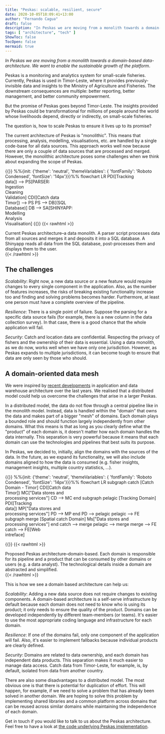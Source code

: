 ```yaml
---
title: "Peskas: scalable, resilient, secure"
date: 2020-10-05T18:09:41+13:00
author: "Fernando Cagua"
draft: false
description: "In Peskas we are moving from a monolith towards a domain-based data-architecture. We want to enable the sustainable growth of the platform*."
tags: [ "architecture", "tech" ] 
ShowToc: false 
TocOpen: false 
mermaid: true
---
```


*In Peskas we are moving from a monolith towards a domain-based data-architecture. We want to enable the sustainable growth of the platform*.

Peskas is a monitoring and analytics system for small-scale fisheries.
Currently, Peskas is used in Timor-Leste, where it provides previously-invisible data and insights to the Ministry of Agriculture and Fisheries. 
The downstream consequences are multiple: better reporting, better management, and better community empowerment. 

But the promise of Peskas goes beyond Timor-Leste. 
The insights provided by Peskas could be transformational for millions of people around the world whose livelihoods depend, directly or indirectly, on small-scale fisheries. 

The question is, how to scale Peskas to ensure it lives up to its promise? 

The current architecture of Peskas is "monolithic". 
This means that processing, analysis, modelling, visualisations, etc. are handled by a single code-base for all data sources. 
This approach works well now because there are only a couple of data sources that are processed and merged.
However, the monolithic architecture poses some challenges when we think about expanding the scope of Peskas. 

{{<mermaid>}}
%%{init: {'theme': 'neutral', 'themeVariables': { 'fontFamily': 'Roboto Condensed', 'fontSize': '14px'}}}%%
flowchart LR
  PD([Tracking<br>data]) --> PS[PARSER:<br/>Ingestion<br/>Cleaning<br/>Validation]
  CD([Catch data<br>Timor]) --> PS
  PS --> DB[(SQL<br>Database)]
  DB --> SA[SHINYAPP:<br>Modelling</br>Analysis<br/>Visualisation]
{{</mermaid>}}
{{< rawhtml >}}<figcaption>Current Peskas architecture–a data monolith. 
A parser script processes data from all sources and merges it and deposits it into a SQL database. 
A Shinyapp reads all data from the SQL database, post-processes them and displays them to the user.</figcaption>{{< /rawhtml >}}

## The challenges

*Scalability*: 
Right now, a new data source or a new feature would require changes to every single component in the application. 
Also, as the number of features increases, the risks of breaking existing functionality increase too and finding and solving problems becomes harder.
Furthermore, at least one person must have a complete overview of the pipeline.

*Resilience*: There is a single point of failure. 
Suppose the parsing for a specific data source fails (for example, there is a new column in the data collection survey). 
In that case, there is a good chance that the whole application will fail. 

*Security*: Catch and location data are confidential. 
Respecting the privacy of fishers and the ownership of their data is essential. 
Using a data monolith, as we do now, works well when we have only one jurisdiction. 
However, as Peskas expands to multiple jurisdictions, it can become tough to ensure that data are only seen by those who should.

## A domain-oriented data mesh

We were inspired by [recent developments](https://martinfowler.com/articles/data-monolith-to-mesh.html) in application and data warehouse architecture over the last years.
We realised that a distributed model could help us overcome the challenges that arise in a larger Peskas.

In a distributed model, the data do not flow through a central pipeline like in the monolith model. 
Instead, data is handled within the "domain" that owns the data and makes part of a bigger "mesh" of domains. 
Each domain plays a bounded role and should function largely independently from other domains. 
What this means is that as long as you clearly define what the "product" of each domain is, it doesn't matter how each domain handles the data internally. 
This separation is very powerful because it means that each domain can use the technologies and pipelines that best suits its purpose. 

In Peskas, we decided to, initially, align the domains with the sources of the data. 
In the future, as we expand its functionality, we will also include domains aligned to how the data is consumed (e.g. fisher insights, management insights, multiple country statistics, ...).

{{<mermaid>}}
%%{init: {'theme': 'neutral', 'themeVariables': { 'fontFamily': 'Roboto Condensed', 'fontSize': '14px'}}}%%
flowchart LR
    subgraph catch [Catch Domain - Timor]
        CD([Catch data<br>Timor]) 
        MC["Data stores and<br>processing services"] 
        CD --> MC
    end
    subgraph pelagic [Tracking Domain]
        PD([Tracking<br>data])
        MP["Data stores and<br>processing services"] 
        PD --> MP
    end
    PD --> pelagic
    pelagic --> FE
    subgraph merge [Spatial catch Domain]
        Ms["Data stores and<br>processing services"] 
    end
    catch --> merge
    pelagic --> merge
    merge --> FE
    catch --> FE[Web<br>intreface]

{{</mermaid>}}
{{< rawhtml >}}<figcaption>Proposed Peskas architecture–domain-based. 
Each domain is responsible for its pipeline and a product that can be consumed by other domains or users (e.g. a data analyst). 
The technological details inside a domain are abstracted and simplified.</figcaption>{{< /rawhtml >}}

This is how we see a domain based architecture can help us: 

*Scalability*: Adding a new data source does not require changes to existing components. 
A domain-based architecture is a self-serve infrastructure by default because each domain does not need to know who is using its product; it only needs to ensure the quality of the product. 
Domains can be developed independently by different team-members (or teams). 
It's easier to use the most appropriate coding language and infrastructure for each domain.

*Resilience*: If one of the domains fail, only one component of the application will fail. 
Also, it's easier to implement fallbacks because individual products are clearly defined. 

*Security*: Domains are related to data ownership, and each domain has independent data products. 
This separation makes it much easier to manage data access. 
Catch data from Timor-Leste, for example, is, by default, isolated from data from another country. 

There are also some disadvantages to a distributed model. 
The most obvious one is that there is potential for duplication of effort. 
This will happen, for example, if we need to solve a problem that has already been solved in another domain. 
We are hoping to solve this problem by implementing shared libraries and a common platform across domains that can be reused across similar domains while maintaining the independence of each domain. 

Get in touch if you would like to talk to us about the Peskas architecture. Feel free to have a look at [the code underlying Peskas implementation](https://github.com/peskas-platform). 

